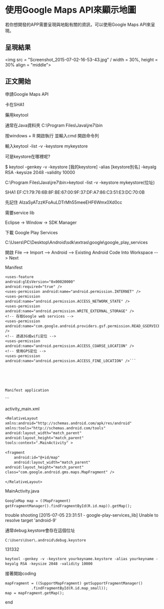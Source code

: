 # 使用Google Maps API來顯示地圖
若你想開發的APP需要呈現與地點有關的資訊，可以使用Google Maps API來呈現。

## 呈現結果
<img src = "Screenshot_2015-07-02-16-53-43.jpg" / width = 30%, height = 30% align = "middle">

## 正文開始

申請Google Maps API

卡在SHA1

藥用keytool

通常在Java資料夾
C:\Program Files\Java\jre7\bin

按windows + R 開啟執行 並輸入cmd 開啟命令列

輸入keytool -list -v -keystore mykeystore

可是keystore在哪裡呢?

$ keytool -genkey -v -keystore [我的keystore]
-alias [keystore別名] -keyalg RSA -keysize 2048 -validity 10000


C:\Program Files\Java\jre7\bin>keytool -list -v -keystore mykeystore(位址)

SHA1
EF:C1:79:76:6B:8F:BE:67:00:9F:37:DF:A7:86:C3:51:E3:DC:70:0B

先記住
AIzaSyATzzKFoAuLDTrMh55meeEHF6Wmx0Xd0cc

需要service lib

Eclipse -> Window -> SDK Manager

下載 Google Play Services

C:\Users\PC\Desktop\Android\sdk\extras\google\google_play_services


開啟 File --> Import --> Android --> Existing Android Code Into Workspace --> Next

Manifest

```
<uses-feature
android:glEsVersion="0x00020000"
android:required="true" />
<uses-permission android:name="android.permission.INTERNET" />
<uses-permission android:name="android.permission.ACCESS_NETWORK_STATE" />
<uses-permission android:name="android.permission.WRITE_EXTERNAL_STORAGE" />
<!-- 存取Google web services -->
<uses-permission android:name="com.google.android.providers.gsf.permission.READ_GSERVICES" />
<!-- 透過3G或wifi定位 -->
<uses-permission android:name="android.permission.ACCESS_COARSE_LOCATION" />
<!-- 使用GPS定位 -->
<uses-permission android:name="android.permission.ACCESS_FINE_LOCATION" />```

    
    
    
    
Manifest application
```
<meta-data
android:name="com.google.android.maps.v2.API_KEY"
android:value="AIzaSyBSG1gZOJpjN5n8ALMzShsyMbz3AGv65ug" />
<meta-data
android:name="com.google.android.gms.version"
android:value="@integer/google_play_services_version" />```
    
            
activity_main.xml

```
<RelativeLayout xmlns:android="http://schemas.android.com/apk/res/android"
xmlns:tools="http://schemas.android.com/tools"
android:layout_width="match_parent"
android:layout_height="match_parent"
tools:context=".MainActivity" >

<fragment
    android:id="@+id/map"
    android:layout_width="match_parent"
android:layout_height="match_parent"
class="com.google.android.gms.maps.MapFragment" />
    
</RelativeLayout>
```

MainActivity.java

```GoogleMap map = ((MapFragment) getFragmentManager().findFragmentById(R.id.map)).getMap();```


trouble shooting
[2015-07-05 23:31:51 - google-play-services_lib] Unable to resolve target 'android-9'


通常debug.keystore會存在這個位址

    C:\Users\User\.android\debug.keystore

131332
    
    keytool -genkey -v -keystore yourkeyname.keystore -alias yourkeyname -keyalg RSA -keysize 2048 -validity 10000
    
    
接著開始coding



    mapFragment = ((SupportMapFragment) getSupportFragmentManager()
				.findFragmentById(R.id.map_small));
	map = mapFragment.getMap();






end




